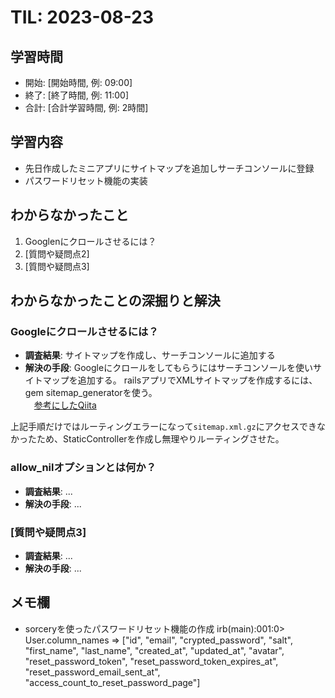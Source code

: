 # TIL: 2023-08-23

## 学習時間
- 開始: [開始時間, 例: 09:00]
- 終了: [終了時間, 例: 11:00]
- 合計: [合計学習時間, 例: 2時間]

## 学習内容
- 先日作成したミニアプリにサイトマップを追加しサーチコンソールに登録
- パスワードリセット機能の実装

## わからなかったこと
1. Googlenにクロールさせるには？
2. [質問や疑問点2]
3. [質問や疑問点3]

## わからなかったことの深掘りと解決
### Googleにクロールさせるには？
- **調査結果**: サイトマップを作成し、サーチコンソールに追加する
- **解決の手段**: Googleにクロールをしてもらうにはサーチコンソールを使いサイトマップを追加する。
  railsアプリでXMLサイトマップを作成するには、gem sitemap_generatorを使う。  
　[参考にしたQiita](https://qiita.com/hirotakasasaki/items/2c183dee5d890d5ab57a)

上記手順だけではルーティングエラーになって`sitemap.xml.gz`にアクセスできなかったため、StaticControllerを作成し無理やりルーティングさせた。

### allow_nilオプションとは何か？
- **調査結果**: ...
- **解決の手段**: ...

### [質問や疑問点3]
- **調査結果**: ...
- **解決の手段**: ...

## メモ欄
- sorceryを使ったパスワードリセット機能の作成
irb(main):001:0> User.column_names
=> ["id", "email", "crypted_password", "salt", "first_name", "last_name", "created_at", "updated_at", "avatar", "reset_password_token", "reset_password_token_expires_at", "reset_password_email_sent_at", "access_count_to_reset_password_page"]        

